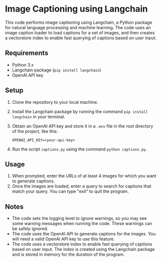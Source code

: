 # Image Captioning using Langchain

This code performs image captioning using Langchain, a Python package for natural language processing and machine learning. The code uses an image caption loader to load captions for a set of images, and then creates a vectorstore index to enable fast querying of captions based on user input.

## Requirements

-  Python 3.x
-  Langchain package (`pip install langchain`)
-  OpenAI API key

## Setup

1. Clone the repository to your local machine.
2. Install the Langchain package by running the command `pip install langchain` in your terminal.
3. Obtain an OpenAI API key and store it in a `.env` file in the root directory of the project, like this:

   ```
   OPENAI_API_KEY=<your-api-key>
   ```

4. Run the script `captions.py` using the command `python captions.py`.

## Usage

1. When prompted, enter the URLs of at least 4 images for which you want to generate captions.
2. Once the images are loaded, enter a query to search for captions that match your query. You can type "exit" to quit the program.

## Notes

-  The code sets the logging level to ignore warnings, so you may see some warning messages when running the code. These warnings can be safely ignored.
-  The code uses the OpenAI API to generate captions for the images. You will need a valid OpenAI API key to use this feature.
-  The code uses a vectorstore index to enable fast querying of captions based on user input. The index is created using the Langchain package and is stored in memory for the duration of the program.